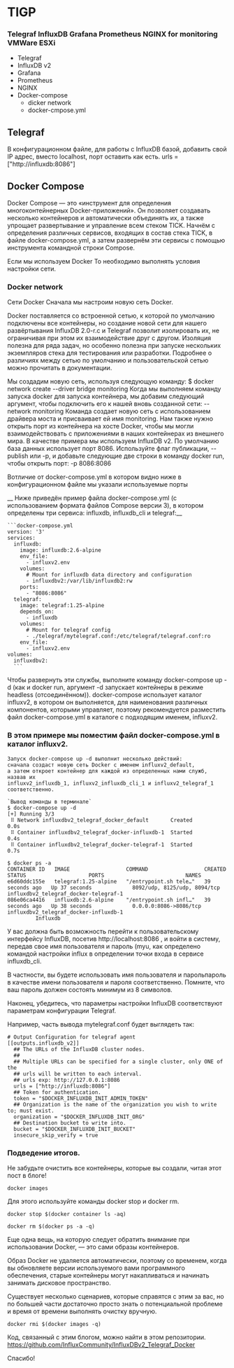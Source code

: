 # TIGP
### Telegraf InfluxDB Grafana Prometheus NGINX for monitoring VMWare ESXi 
* Telegraf
* InfluxDB v2
* Grafana
* Prometheus
* NGINX
* Docker-compose
    * dicker network
    * docker-cmpose.yml

## Telegraf
В конфигурационном файле, для работы с InfluxDB базой, добавить свой IP адрес, вместо localhost, порт оставить как есть.
urls = ["http://influxdb:8086"]

## Docker Compose
Docker Compose — это «инструмент для определения многоконтейнерных Docker-приложений». Он позволяет создавать несколько контейнеров и автоматически объединять их, а также упрощает развертывание и управление всем стеком TICK. Начнём с определения различных сервисов, входящих в состав стека TICK, в файле docker-compose.yml, а затем развернём эти сервисы с помощью инструмента командной строки Compose.

Если мы используем Docker
То необходимо выполнять условия настройки сети.

### Docker network
Сети Docker
Сначала мы настроим новую сеть Docker.

Docker поставляется со встроенной сетью, к которой по умолчанию подключены все контейнеры, но создание новой сети для нашего развёртывания InfluxDB 2.0-r.c и Telegraf позволит изолировать их, не ограничивая при этом их взаимодействие друг с другом. Изоляция полезна для ряда задач, но особенно полезна при запуске нескольких экземпляров стека для тестирования или разработки. Подробнее о различиях между сетью по умолчанию и пользовательской сетью можно прочитать в документации.

Мы создадим новую сеть, используя следующую команду:
$ docker network create --driver bridge monitoring
Когда мы выполняем команду запуска docker для запуска контейнера, мы добавим следующий аргумент, чтобы подключить его к нашей вновь созданной сети: 
--network monitoring
Команда создает новую сеть с использованием драйвера моста и присваивает ей имя monitoring.
Нам также нужно открыть порт из контейнера на хосте Docker, чтобы мы могли взаимодействовать с приложениями в наших контейнерах из внешнего мира. В качестве примера мы используем InfluxDB v2. По умолчанию база данных использует порт 8086. Используйте флаг публикации, --publish или -p, и добавьте следующие две строки в команду docker run, чтобы открыть порт: 
-p 8086:8086

Вотличие от docker-compose.yml в котором видно ниже в конфигурационном файле мы указали используемые порты

__ Ниже приведён пример файла docker-compose.yml (с использованием формата файлов Compose версии 3), в котором определены три сервиса: influxdb, influxdb_cli и telegraf:__

~~~
```docker-compose.yml
version: '3'
services:
  influxdb:
    image: influxdb:2.6-alpine
    env_file:
      - influxv2.env
    volumes:
      # Mount for influxdb data directory and configuration
      - influxdbv2:/var/lib/influxdb2:rw
    ports:
      - "8086:8086"
  telegraf:
    image: telegraf:1.25-alpine
    depends_on:
      - influxdb
    volumes:
      # Mount for telegraf config
      - ./telegraf/mytelegraf.conf:/etc/telegraf/telegraf.conf:ro
    env_file:
      - influxv2.env
volumes:
  influxdbv2:
  ```
~~~ 

Чтобы развернуть эти службы, выполните команду docker-compose up -d (как и docker run, аргумент -d запускает контейнеры в режиме headless (отсоединённом)). docker-compose использует каталог influxv2, в котором он выполняется, для наименования различных компонентов, которыми управляет, поэтому рекомендуется разместить файл docker-compose.yml в каталоге с подходящим именем, influxv2. 
### В этом примере мы поместим файл docker-compose.yml в каталог influxv2.
    Запуск docker-compose up -d выполнит несколько действий:
    сначала создаст новую сеть Docker с именем influxv2_default, 
    а затем откроет контейнер для каждой из определенных нами служб, назвав их
    influxv2_influxdb_1, influxv2_influxdb_cli_1 и influxv2_telegraf_1 соответственно.

~~~
`Вывод команды в терминале`
$ docker-compose up -d
[+] Running 3/3
 ⠿ Network influxdbv2_telegraf_docker_default       Created                0.0s
 ⠿ Container influxdbv2_telegraf_docker-influxdb-1  Started                0.4s
 ⠿ Container influxdbv2_telegraf_docker-telegraf-1  Started                0.7s
~~~

~~~
$ docker ps -a
CONTAINER ID   IMAGE                  COMMAND                  CREATED          STATUS                    PORTS                          NAMES
e6d60ddc155e   telegraf:1.25-alpine   "/entrypoint.sh tele…"   39 seconds ago   Up 37 seconds             8092/udp, 8125/udp, 8094/tcp   influxdbv2_telegraf_docker-telegraf-1
086e06ca4416   influxdb:2.6-alpine    "/entrypoint.sh infl…"   39 seconds ago   Up 38 seconds             0.0.0.0:8086->8086/tcp         influxdbv2_telegraf_docker-influxdb-1
         Influxdb
~~~

У вас должна быть возможность перейти к пользовательскому интерфейсу InfluxDB, посетив http://localhost:8086 , и войти в систему, передав свое имя пользователя и пароль (myu, как определено командой настройки influx в определении точки входа в сервисе influxdb_cli.

В частности, вы будете использовать имя пользователя и парольпароль в качестве имени пользователя и пароля соответственно. Помните, что ваш пароль должен состоять минимум из 8 символов.

Наконец, убедитесь, что параметры настройки InfluxDB соответствуют параметрам конфигурации Telegraf. 

Например, часть вывода mytelegraf.conf будет выглядеть так:
~~~
# Output Configuration for telegraf agent
[[outputs.influxdb_v2]]	
  ## The URLs of the InfluxDB cluster nodes.
  ##
  ## Multiple URLs can be specified for a single cluster, only ONE of the
  ## urls will be written to each interval.
  ## urls exp: http://127.0.0.1:8086
  urls = ["http://influxdb:8086"]
  ## Token for authentication.
  token = "$DOCKER_INFLUXDB_INIT_ADMIN_TOKEN"
  ## Organization is the name of the organization you wish to write to; must exist.
  organization = "$DOCKER_INFLUXDB_INIT_ORG"
  ## Destination bucket to write into.
  bucket = "$DOCKER_INFLUXDB_INIT_BUCKET"
  insecure_skip_verify = true
~~~
### Подведение итогов.

Не забудьте очистить все контейнеры, которые вы создали, читая этот пост в блоге! 
~~~
docker images
~~~
Для этого используйте команды docker stop и docker rm. 
~~~
docker stop $(docker container ls -aq)
~~~
~~~
docker rm $(docker ps -a -q)
~~~
Еще одна вещь, на которую следует обратить внимание при использовании Docker, — это сами образы контейнеров.

Образ Docker не удаляется автоматически, поэтому со временем, когда вы обновляете версии используемого вами программного обеспечения, старые контейнеры могут накапливаться и начинать занимать дисковое пространство.

Существует несколько сценариев, которые справятся с этим за вас, но по большей части достаточно просто знать о потенциальной проблеме и время от времени выполнять очистку вручную.
~~~
docker rmi $(docker images -q)
~~~

Код, связанный с этим блогом, можно найти в этом репозитории. https://github.com/InfluxCommunity/InfluxDBv2_Telegraf_Docker 

Спасибо!
